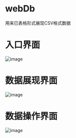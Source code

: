 # webDb
用来已表格形式展现CSV格式数据

# 入口界面
![image](https://github.com/wangmingzhitu/webDb/raw/master/snapshoot/1.png)
# 数据展现界面
![image](https://github.com/wangmingzhitu/webDb/raw/master/snapshoot/2.png)
# 数据操作界面
![image](https://github.com/wangmingzhitu/webDb/raw/master/snapshoot/3.png)
